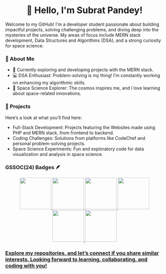 <h1 style=text-align:center;">👋 Hello, I'm Subrat Pandey!</h1>

Welcome to my GitHub! I'm a developer student passionate about building impactful projects,
solving challenging problems, and diving deep into the mysteries of the universe.
My areas of focus include MERN stack development, Data Structures and Algorithms (DSA), and a strong curiosity for space science.

 <h3>🚀 About Me</h3>
 <ul>
 <li>🌱 Currently exploring and developing projects with the MERN stack.</li>
 <li>💻 DSA Enthusiast: Problem-solving is my thing! I’m constantly working on enhancing my algorithmic skills.</li>
 <li>🌌 Space Science Explorer: The cosmos inspires me, and I love learning about space-related innovations.</li>
 </ul>

 <h3>💼 Projects</h3>
Here’s a look at what you'll find here:
<ul>
 <li>Full-Stack Development: Projects featuring the Websites made using PHP and MERN stack, from frontend to backend.</li>
 <li>Coding Challenges: Solutions from platforms like CodeChef and personal problem-solving projects.</li>
 <li>Space Science Experiments: Fun and exploratory code for data visualization and analysis in space science.</li>
</ul>


<h3> GSSOC(24) Badges 🪶</h3>
<div style='display:flex; align-items:center; gap: 10px;' align='center'><a href="https://gssoc.girlscript.tech/leaderboard">
  <img src="https://raw.githubusercontent.com/GSSoC24/Postman-Challenge/main/docs/assets/Postman%20White.png" width="100px" height="100px" />
  <img src="https://raw.githubusercontent.com/GSSoC24/Postman-Challenge/main/docs/assets/1.png" width="100px" height="100px" />
  <img src="https://raw.githubusercontent.com/GSSoC24/Postman-Challenge/main/docs/assets/2.png" width="100px" height="100px" />
  <img src="https://raw.githubusercontent.com/GSSoC24/Postman-Challenge/main/docs/assets/3.png" width="100px" height="100px" />
  <img src="https://raw.githubusercontent.com/GSSoC24/Postman-Challenge/main/docs/assets/4.png" width="100px" height="100px" />
<!--   <img src="https://raw.githubusercontent.com/GSSoC24/Postman-Challenge/main/docs/assets/5.png" width="100px" height="100px" />
  <img src="https://raw.githubusercontent.com/GSSoC24/Postman-Challenge/main/docs/assets/6.png" width="105px" height="105px" />
  <img src="https://raw.githubusercontent.com/GSSoC24/Postman-Challenge/main/docs/assets/7.png" width="100px" height="100px" /> -->
  <img src="https://raw.githubusercontent.com/GSSoC24/Postman-Challenge/main/docs/assets/8.png" width="100px" height="100px" />
<!--   <img src="https://raw.githubusercontent.com/GSSoC24/Contributor/refs/heads/main/assets/Code%20Luminary.png" width="105px" height="105px" />
  <img src="https://raw.githubusercontent.com/GSSoC24/Contributor/refs/heads/main/assets/Git%20Explorer.png" width="100px" height="100px" />
  <img src="https://raw.githubusercontent.com/GSSoC24/Contributor/refs/heads/main/assets/Pull%20Expert.png" width="100px" height="100px" /></a> -->
</div>
<!--  <h3>🌐 Connect with Me</h3>
- LinkedIn: linkedin.com/in/contact-subrat-pandey
- Twitter: @12SubratPandey -->

<h3>Explore my repositories, and let’s connect if you share similar interests. Looking forward to learning, collaborating, and coding with you!</h3>
